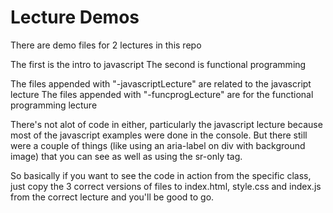 # Lecture Demos

There are demo files for 2 lectures in this repo

The first is the intro to javascript
The second is functional programming

The files appended with "-javascriptLecture" are related to the javascript lecture
The files appended with "-funcprogLecture" are for the functional programming lecture

There's not alot of code in either, particularly the javascript lecture because most of the javascript examples were done in the console. But there still were a couple of things (like using an aria-label on div with background image) that you can see as well as using the sr-only tag.

So basically if you want to see the code in action from the specific class, just copy the 3 correct versions of files to index.html, style.css and index.js from the correct lecture and you'll be good to go.
